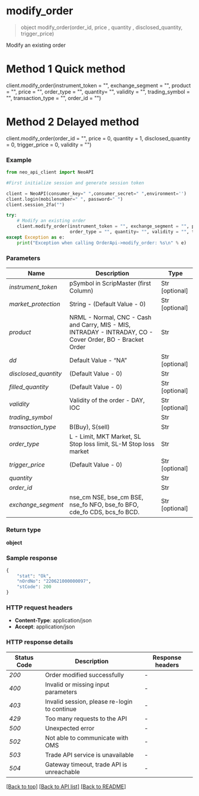 # **modify_order**
> object modify_order(order_id, price , quantity , disclosed_quantity, trigger_price)

Modify an existing order

# **Method 1 Quick method** 
client.modify_order(instrument_token = "", exchange_segment = "", product = "", price = "", order_type = "", quantity= "", validity = "", trading_symbol = "", transaction_type = "", order_id = "")

# **Method 2 Delayed method**
client.modify_order(order_id = "", price = 0, quantity = 1, disclosed_quantity = 0, trigger_price = 0, validity = "")

### Example


```python
from neo_api_client import NeoAPI

#First initialize session and generate session token

client = NeoAPI(consumer_key=" ",consumer_secret=" ",environment='')
client.login(mobilenumber=" ", password=" ")
client.session_2fa("")

try:
    # Modify an existing order
    client.modify_order(instrument_token = "", exchange_segment = "", product = "", price = "", 
                        order_type = "", quantity= "", validity = "", trading_symbol = "",transaction_type = "", order_id = "", amo = "")
except Exception as e:
    print("Exception when calling OrderApi->modify_order: %s\n" % e)

```
### Parameters

| Name                 | Description                                                                                               | Type           |
|----------------------|-----------------------------------------------------------------------------------------------------------|----------------|
| *instrument_token*   | pSymbol in ScripMaster (first Column)                                                                     | Str [optional] |
| *market_protection*  | String - (Default Value - 0)                                                                              | Str [optional] |
| *product*            | NRML - Normal, CNC - Cash and Carry, MIS - MIS, INTRADAY - INTRADAY, CO - Cover Order, BO - Bracket Order | Str            |
| *dd*                 | Default Value - “NA”                                                                                      | Str [optional] |
| *disclosed_quantity* | (Default Value - 0)                                                                                       | Str            |
| *filled_quantity*    | (Default Value - 0)                                                                                       | Str [optional] |
| *validity*           | Validity of the order - DAY, IOC                                                                          | Str [optional] |
| *trading_symbol*     |                                                                                                           | Str            |
| *transaction_type*   | B(Buy), S(sell)                                                                                           | Str            |
| *order_type*         | L - Limit, MKT Market, SL Stop loss limit, SL-M Stop loss market                                          | Str            |
| *trigger_price*      | (Default Value - 0)                                                                                       | Str [optional] |
| *quantity*           |                                                                                                           | Str            |
| *order_id*           |                                                                                                           | Str            |
| *exchange_segment*   | nse_cm NSE, bse_cm BSE, nse_fo NFO, bse_fo BFO, cde_fo CDS, bcs_fo BCD.                                   | Str [optional] |

### Return type

**object**

### Sample response

```python
{
    "stat": "Ok",
    "nOrdNo": "220621000000097",
    "stCode": 200
}

```

### HTTP request headers

 - **Content-Type**: application/json
 - **Accept**: application/json

### HTTP response details
| Status Code | Description                                  | Response headers |
|-------------|----------------------------------------------|------------------|
| *200*       | Order modified successfully                  | -                |
| *400*       | Invalid or missing input parameters          | -                |
| *403*       | Invalid session, please re-login to continue | -                |
| *429*       | Too many requests to the API                 | -                |
| *500*       | Unexpected error                             | -                |
| *502*       | Not able to communicate with OMS             | -                |
| *503*       | Trade API service is unavailable             | -                |
| *504*       | Gateway timeout, trade API is unreachable    | -                |

[[Back to top]](#) [[Back to API list]](../README.md#documentation-for-api-endpoints)  [[Back to README]](../README.md)
